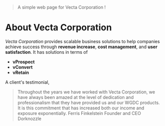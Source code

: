 > A simple web page for Vecta Corporation !

# About Vecta Corporation #
_Vecta Corporation_ provides scalable business solutions to help companies achieve success through **revenue increase**, **cost management**, and **user satisfaction**.
It has solutions in terms of 
* **vProspect** 
* **vConvert** 
* **vRetain**

A client's testimonial,
> Throughout the years we have worked with Vecta Corporation, we have always been amazed at the level of dedication and professionalism that they have provided us and our WGDC products. It is this commitment that has increased both our income and exposure exponentially.
>  Ferris Finkelstein
> Founder and CEO Dorknozzle
